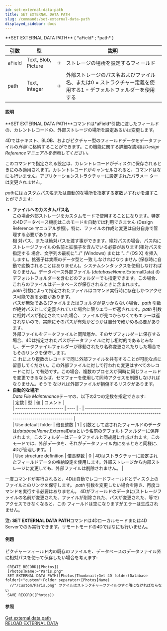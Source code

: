 ```yaml
---
id: set-external-data-path
title: SET EXTERNAL DATA PATH
slug: /commands/set-external-data-path
displayed_sidebar: docs
---
```


<!--REF #_command_.SET EXTERNAL DATA PATH.Syntax-->**SET EXTERNAL DATA PATH** ( *aField* ; *path* )<!-- END REF-->
<!--REF #_command_.SET EXTERNAL DATA PATH.Params-->
| 引数 | 型 |  | 説明 |
| --- | --- | --- | --- |
| aField | Text, Blob, Picture | &srarr; | ストレージの場所を設定するフィールド |
| path | Text, Integer | &srarr; | 外部ストレージのパス名およびファイル名、または0 = ストラクチャー定義を使用する1 = デフォルトフォルダーを使用する |

<!-- END REF-->

#### 説明 

<!--REF #_command_.SET EXTERNAL DATA PATH.Summary-->**SET EXTERNAL DATA PATH**コマンドは*aField*引数に渡したフィールドの、カレントレコードの、外部ストレージの場所を設定あるいは変更します。<!-- END REF-->

4Dではテキスト、BLOB、およびピクチャー型のフィールドデータをデータファイルの*外部* に格納することができます。この機能に関する詳細な説明は*Design Referenceマニュアルを参照してください。*

このコマンドで指定される設定は、カレントレコードがディスクに保存されるときにのみ適用されます。カレントレコードがキャンセルされると、コマンドはなにも行いません。アプリケーションストラクチャーに設定されたパラメー ターは変更されません。

*path*にはカスタムパス名または自動的な場所を指定する定数いずれかを渡すことができます:

* **ファイルへのカスタムパス名**  
この場合外部ストレージをカスタムモードで使用することになります。特定の4Dデータベース機能はこのモードを自動では利用できません (Design Reference マニュアル参照)。特に、ファイルの作成と変更は自分自身で管理する必要があります。  
相 対パス、または絶対パスを渡す事ができます。絶対パスの場合、パス内にストレージファイルの名前と拡張子を含んでいる必要があります(相対パスを指定する 場合、文字列の最初に"../" (Windows) または "..:" (OS X) を挿入します)。拡張子は実際のデータ型と一致 しなければなりません (保存時に自動で変換されることはありません)。システムシンタックスを使用しなければなりません。データベース外部ファイル (*databaseName*.ExternalData) のデフォルトフォルダーを含むどのフォルダーでも指定できます。この場合、これらのファイルはデータベースが保存されるときに含まれます。  
*path* 引数によって指定されたファイルはコマンド実行時に存在しかつアクセス可能である必要があります。  
パスが無効である(ファイルまたはフォルダが見つからない)場合、*path* 引数が絶対パスとして定義されていた場合に限りエラーが返されます。*path* 引数に相対パスが指定されていた場合、ファイルが見つからなくてもエラーは返されないので、実際にそのパスが有効かどうかは自分で確かめる必要があります。  
外部ファイルをデータファイルと同階層か、そのサブフォルダーに保存する場合、4Dは指定されたパスがデータファイルに対し相対的であるとみなし、データファイルフォルダーが移動されたり名称変更されたりした場合でもそのリンクを保守します。  
こ れにより複数のレコードで同じ外部ファイルを共有することが可能な点に留意してください。この外部ファイルに対して行われた変更はすべてのレコードに対し て有効です。この場合、複数のプロセスが同時に同じフィールドを変更できるならば、セマフォーを使用して同時アクセスを制限しなければなりません。そうで なければ外部ファイルが損傷するリスクがあります。
* **自動的な場所**  
*Data File Maintenance*テーマの、以下の2つの定数を指定できます:  
| 定数                       | 型    | 値 | コメント                                                                                                                                           |  
| ------------------------ | ---- | - | ---------------------------------------------------------------------------------------------------------------------------------------------- |  
| Use default folder       | 倍長整数 | 1 | 引数として渡されたフィールドのデータは*databaseName*.ExternalDataという名前のデフォルトフォルダーに保存されます。このフォルダーはデータファイルと同歳層に作成されます。このモードでは、外部データを、それがデータファイル内にあるときと同様に、4Dが管理します。 |  
| Use structure definition | 倍長整数 | 0 | 4Dはストラクチャーに設定されたフィールドデータの格納設定を使用します。外部ストレージから内部ストレージに変更しても、外部ファイルは削除されません。                                                                     |

一度コマンドが実行されると、4Dは自動でレコードフィールドとディスク上のファイルとのリンクを保守します。 *path* 引数を変更したい場合を除き、再度コマンドを実行する必要はありません。 4Dがフィールドのデータに(ストレージファイルの名前が変更された、ファイルが削除された、パスが変更された、等で)アクセスできなくなると、この フィールドは空になりますがエラーは生成されません。

**注:** **SET EXTERNAL DATA PATH**コマンドは4Dローカルモードまたは4D Serverでのみ実行できます。リモートモードの4Dではなにも行いません。

#### 例題 

ピクチャーフィールド内の既存のファイルを、データベースのデータファイル外に相対パスを使って保存したい場合を考えます:

```4d
 CREATE RECORD([Photos])
 [Photos]Name:="Paris.png"
 SET EXTERNAL DATA PATH([Photos]Thumbnail;Get 4D folder(Database folder)+"custom"+Folder separator+[Photos]Name)
  //"/custom/Paris.png" ファイルはストラクチャーファイルのすぐ隣になければならない
 SAVE RECORD([Photos])
```

#### 参照 

[Get external data path](get-external-data-path.md)  
[RELOAD EXTERNAL DATA](reload-external-data.md)  